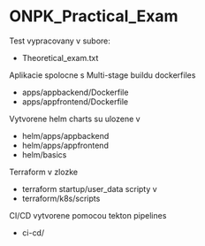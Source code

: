 # ONPK_Practical_Exam

Test vypracovany v subore: 
  - Theoretical_exam.txt

Aplikacie spolocne s Multi-stage buildu dockerfiles
  - apps/appbackend/Dockerfile
  - apps/appfrontend/Dockerfile

Vytvorene helm charts su ulozene v
  - helm/apps/appbackend
  - helm/apps/appfrontend
  - helm/basics

Terraform v zlozke 
  - terraform
  startup/user_data scripty v
  - terraform/k8s/scripts

CI/CD vytvorene pomocou tekton pipelines
  - ci-cd/

